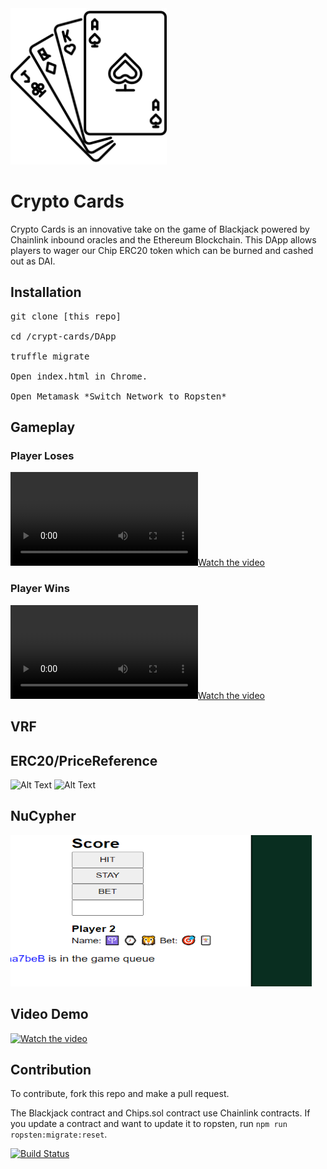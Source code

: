 <img src="logo.png" height="250" width="250">

# Crypto Cards
Crypto Cards is an innovative take on the game of Blackjack powered by Chainlink inbound oracles and the Ethereum Blockchain. This DApp allows players to wager our Chip ERC20 token which can be burned and cashed out as DAI.

## Installation
<pre>
git clone [this repo]

cd /crypt-cards/DApp

truffle migrate

Open index.html in Chrome.

Open Metamask *Switch Network to Ropsten*
</pre>

## Gameplay
### Player Loses
[![Watch the video](https://imgur.com/YvIUtvF.mp4)](https://imgur.com/YvIUtvF.mp4)
### Player Wins
[![Watch the video](https://imgur.com/OVAmyCe.mp4)](https://imgur.com/OVAmyCe.mp4)

## VRF


## ERC20/PriceReference
![Alt Text](https://media.giphy.com/media/MAp4x5x5Rub2EQSTXr/giphy.gif)
![Alt Text](https://media.giphy.com/media/Qx5dDgvgAnH4TjW6K7/giphy.gif)

## NuCypher
<img src="nucypher-clip.png" height="242" width="482">

## Video Demo
[![Watch the video](https://imgur.com/hfwarJ3.gif)](https://youtu.be/3qQtOfUFi2A)

## Contribution
To contribute, fork this repo and make a pull request.

The Blackjack contract and Chips.sol contract use Chainlink contracts. If you update a contract and want to update it to ropsten, run `npm run ropsten:migrate:reset`.

[![Build Status](https://travis-ci.org/coderrick/drill.svg?branch=master)](https://travis-ci.org/coderrick/drill)

